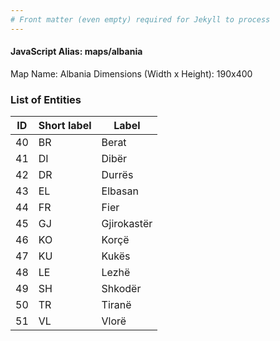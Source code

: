 ```yaml
---
# Front matter (even empty) required for Jekyll to process
---
```


#### JavaScript Alias: maps/albania

Map Name: Albania
Dimensions (Width x Height): 190x400

### List of Entities

| ID  | Short label | Label       |
| --- | ----------- | ----------- |
| 40  | BR          | Berat       |
| 41  | DI          | Dibër       |
| 42  | DR          | Durrës      |
| 43  | EL          | Elbasan     |
| 44  | FR          | Fier        |
| 45  | GJ          | Gjirokastër |
| 46  | KO          | Korçë       |
| 47  | KU          | Kukës       |
| 48  | LE          | Lezhë       |
| 49  | SH          | Shkodër     |
| 50  | TR          | Tiranë      |
| 51  | VL          | Vlorë       |
